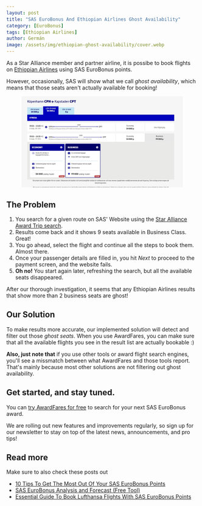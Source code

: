 ```yaml
---
layout: post
title: "SAS EuroBonus And Ethiopian Airlines Ghost Availability"
category: [EuroBonus]
tags: [Ethiopian Airlines]
author: Germán
image: /assets/img/ethiopian-ghost-availability/cover.webp
---
```


As a Star Alliance member and partner airline, it is possibe to book flights on [Ethiopian Airlines](https://www.ethiopianairlines.com/) using SAS EuroBonus points.

However, occasionally, SAS will show what we call *ghost availability*, which means that those seats aren't actually available for booking!

<figure>
<img src="../assets/img/ethiopian-ghost-availability/ethiopian-ghost-availability-sas.webp" alt="Ghost availability on Ethiopian Airlines using SAS EuroBonus Points" />
</figure>


## The Problem

1. You search for a given route on SAS' Website using the [Star Alliance Award Trip search](https://www.sas.se/eurobonus/star-alliance-award-trips/).
2. Results come back and it shows 9 seats available in Business Class. Great!
3. You go ahead, select the flight and continue all the steps to book them. Almost there.
4. Once your passenger details are filled in, you hit *Next* to proceed to the payment screen, and the website fails.
5. **Oh no!** You start again later, refreshing the search, but all the available seats disappeared.

After our thorough investigation, it seems that any Ethiopian Airlines results that show more than 2 business seats are ghost!

## Our Solution

To make results more accurate, our implemented solution will detect and filter out those *ghost seats*. When you use AwardFares, you can make sure that all the available flights you see in the result list are actually bookable :)

**Also, just note that** if you use other tools or award flight search engines, you'll see a missmatch between what AwardFares and those tools report. That's mainly because most other solutions are not filtering out ghost availability.

## Get started, and stay tuned.

You can [try AwardFares for free](https://awardfares.com/) to search for your next SAS EuroBonus award.

We are rolling out new features and improvements regularly, so sign up for our newsletter to stay on top of the latest news, announcements, and pro tips!


## Read more

Make sure to also check these posts out

- [10 Tips To Get The Most Out Of Your SAS EuroBonus Points](https://blog.awardfares.com/eurobonus-tips-2023/)
- [SAS EuroBonus Analysis and Forecast (Free Tool)](https://blog.awardfares.com/eurobonus-analysis-and-forecast/)
- [Essential Guide To Book Lufthansa Flights With SAS EuroBonus Points](https://blog.awardfares.com/lufthansa-with-eurobonus-guide/)